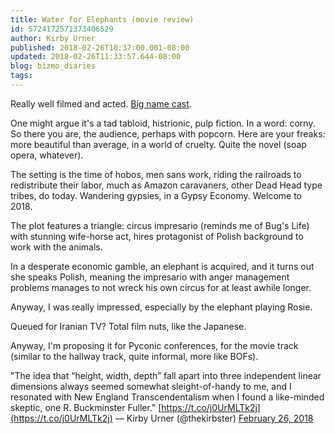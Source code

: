 ```yaml
---
title: Water for Elephants (movie review)
id: 5724172571373406529
author: Kirby Urner
published: 2018-02-26T10:37:00.001-08:00
updated: 2018-02-26T11:33:57.644-08:00
blog: bizmo_diaries
tags: 
---
```


Really well filmed and acted. [Big name cast](http://www.imdb.com/title/tt1067583/).

One might argue it's a tad tabloid, histrionic, pulp fiction.  In a word: corny.  So there you are, the audience, perhaps with popcorn.  Here are your freaks:  more beautiful than average, in a world of cruelty.  Quite the novel (soap opera, whatever).

The setting is the time of hobos, men sans work, riding the railroads to redistribute their labor, much as Amazon caravaners, other Dead Head type tribes, do today.  Wandering gypsies, in a Gypsy Economy.  Welcome to 2018.

The plot features a triangle: circus impresario (reminds me of Bug's Life) with stunning wife-horse act, hires protagonist of Polish background to work with the animals.

In a desperate economic gamble, an elephant is acquired, and it turns out she speaks Polish, meaning the impresario with anger management problems manages to not wreck his own circus for at least awhile longer.

Anyway, I was really impressed, especially by the elephant playing Rosie.

Queued for Iranian TV?  Total film nuts, like the Japanese.

Anyway, I'm proposing it for Pyconic conferences, for the movie track (similar to the hallway track, quite informal, more like BOFs).

"The idea that “height, width, depth” fall apart into three independent  linear dimensions always seemed somewhat sleight-of-handy to me, and I  resonated with New England Transcendentalism when I found a like-minded  skeptic, one R. Buckminster Fuller." [https://t.co/j0UrMLTk2j](https://t.co/j0UrMLTk2j)
— Kirby Urner (@thekirbster) [February 26, 2018](https://twitter.com/thekirbster/status/968191016401432577?ref_src=twsrc%5Etfw)